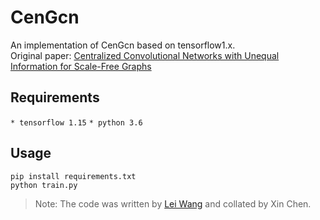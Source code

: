 # CenGcn
An implementation of CenGcn based on tensorflow1.x.  
Original paper: [Centralized Convolutional Networks with Unequal Information for Scale-Free Graphs]()

## Requirements
`* tensorflow 1.15`
`* python 3.6`
## Usage
`pip install requirements.txt`  
`python train.py`
> Note: The code was written by [Lei Wang]() and collated by Xin Chen.
